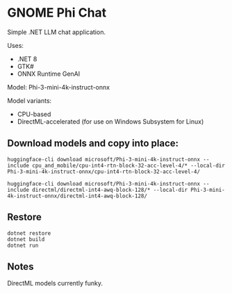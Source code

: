 # GNOME Phi Chat

Simple .NET LLM chat application.

Uses:
* .NET 8
* GTK#
* ONNX Runtime GenAI

Model: Phi-3-mini-4k-instruct-onnx

Model variants:
* CPU-based
* DirectML-accelerated (for use on Windows Subsystem for Linux)

## Download models and copy into place:

```
huggingface-cli download microsoft/Phi-3-mini-4k-instruct-onnx --include cpu_and_mobile/cpu-int4-rtn-block-32-acc-level-4/* --local-dir Phi-3-mini-4k-instruct-onnx/cpu-int4-rtn-block-32-acc-level-4/

huggingface-cli download microsoft/Phi-3-mini-4k-instruct-onnx --include directml/directml-int4-awq-block-128/* --local-dir Phi-3-mini-4k-instruct-onnx/directml-int4-awq-block-128/
```

## Restore

```
dotnet restore
dotnet build
dotnet run
```

## Notes

DirectML models currently funky.